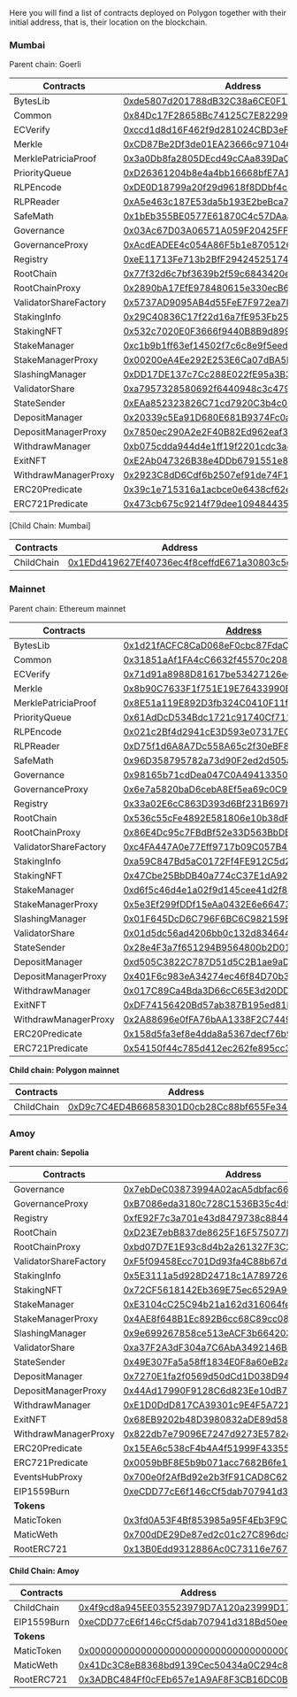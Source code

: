Here you will find a list of contracts deployed on Polygon together with their initial address, that is, their location on the blockchain. 

### Mumbai

Parent chain: Goerli

| Contracts             | Address                                                                                                                      |
|-----------------------|------------------------------------------------------------------------------------------------------------------------------|
| BytesLib              | [0xde5807d201788dB32C38a6CE0F11d31b1aeB822a](https://goerli.etherscan.io/address/0xde5807d201788dB32C38a6CE0F11d31b1aeB822a) |
| Common                | [0x84Dc17F28658Bc74125C7E82299992429ED34c12](https://goerli.etherscan.io/address/0x84Dc17F28658Bc74125C7E82299992429ED34c12) |
| ECVerify              | [0xccd1d8d16F462f9d281024CBD3eF52BADB10131C](https://goerli.etherscan.io/address/0xccd1d8d16F462f9d281024CBD3eF52BADB10131C) |
| Merkle                | [0xCD87Be2Df3de01EA23666c97104613ec252300E8](https://goerli.etherscan.io/address/0xCD87Be2Df3de01EA23666c97104613ec252300E8) |
| MerklePatriciaProof   | [0x3a0Db8fa2805DEcd49cCAa839DaC15455498EDE2](https://goerli.etherscan.io/address/0x3a0Db8fa2805DEcd49cCAa839DaC15455498EDE2) |
| PriorityQueue         | [0xD26361204b8e4a4bb16668bfE7A1b9106AD17140](https://goerli.etherscan.io/address/0xD26361204b8e4a4bb16668bfE7A1b9106AD17140) |
| RLPEncode             | [0xDE0D18799a20f29d9618f8DDbf4c2b029FAdc491](https://goerli.etherscan.io/address/0xDE0D18799a20f29d9618f8DDbf4c2b029FAdc491) |
| RLPReader             | [0xA5e463c187E53da5b193E2beBca702e9fEeA3738](https://goerli.etherscan.io/address/0xA5e463c187E53da5b193E2beBca702e9fEeA3738) |
| SafeMath              | [0x1bEb355BE0577E61870C4c57DAaa6e2129dd0604](https://goerli.etherscan.io/address/0x1bEb355BE0577E61870C4c57DAaa6e2129dd0604) |
| Governance            | [0x03Ac67D03A06571A059F20425FFD1BEa300d98C2](https://goerli.etherscan.io/address/0x03Ac67D03A06571A059F20425FFD1BEa300d98C2) |
| GovernanceProxy       | [0xAcdEADEE4c054A86F5b1e8705126b30Ec999899B](https://goerli.etherscan.io/address/0xAcdEADEE4c054A86F5b1e8705126b30Ec999899B) |
| Registry              | [0xeE11713Fe713b2BfF2942452517483654078154D](https://goerli.etherscan.io/address/0xeE11713Fe713b2BfF2942452517483654078154D) |
| RootChain             | [0x77f32d6c7bf3639b2f59c6843420e80e9e3a86af](https://goerli.etherscan.io/address/0x77f32d6c7bf3639b2f59c6843420e80e9e3a86af) |
| RootChainProxy        | [0x2890bA17EfE978480615e330ecB65333b880928e](https://goerli.etherscan.io/address/0x2890bA17EfE978480615e330ecB65333b880928e) |
| ValidatorShareFactory | [0x5737AD9095AB4d55FeE7F972ea7F86734695E3c1](https://goerli.etherscan.io/address/0x5737AD9095AB4d55FeE7F972ea7F86734695E3c1) |
| StakingInfo           | [0x29C40836C17f22d16a7fE953Fb25DA670C96d69E](https://goerli.etherscan.io/address/0x29C40836C17f22d16a7fE953Fb25DA670C96d69E) |
| StakingNFT            | [0x532c7020E0F3666f9440B8B9d899A9763BCc5dB7](https://goerli.etherscan.io/address/0x532c7020E0F3666f9440B8B9d899A9763BCc5dB7) |
| StakeManager          | [0xc1b9b1ff63ef14502f7c6c8e9f5eed47654695ae](https://goerli.etherscan.io/address/0xc1b9b1ff63ef14502f7c6c8e9f5eed47654695ae) |
| StakeManagerProxy     | [0x00200eA4Ee292E253E6Ca07dBA5EdC07c8Aa37A3](https://goerli.etherscan.io/address/0x00200eA4Ee292E253E6Ca07dBA5EdC07c8Aa37A3) |
| SlashingManager       | [0xDD17DE137c7Cc288E022fE95a3B398C94BDd5b83](https://goerli.etherscan.io/address/0xDD17DE137c7Cc288E022fE95a3B398C94BDd5b83) |
| ValidatorShare        | [0xa7957328580692f6440948c3c479a9cde17de206](https://goerli.etherscan.io/address/0xa7957328580692f6440948c3c479a9cde17de206) |
| StateSender           | [0xEAa852323826C71cd7920C3b4c007184234c3945](https://goerli.etherscan.io/address/0xEAa852323826C71cd7920C3b4c007184234c3945) |
| DepositManager        | [0x20339c5Ea91D680E681B9374Fc0a558D5b96a026](https://goerli.etherscan.io/address/0x20339c5Ea91D680E681B9374Fc0a558D5b96a026) |
| DepositManagerProxy   | [0x7850ec290A2e2F40B82Ed962eaf30591bb5f5C96](https://goerli.etherscan.io/address/0x7850ec290A2e2F40B82Ed962eaf30591bb5f5C96) |
| WithdrawManager       | [0xb075cdda944d4e1ff19f2201cdc3a440a11d4710](https://goerli.etherscan.io/address/0xb075cdda944d4e1ff19f2201cdc3a440a11d4710) |
| ExitNFT               | [0xE2Ab047326B38e4DDb6791551e8d593D30E02724](https://goerli.etherscan.io/address/0xE2Ab047326B38e4DDb6791551e8d593D30E02724) |
| WithdrawManagerProxy  | [0x2923C8dD6Cdf6b2507ef91de74F1d5E0F11Eac53](https://goerli.etherscan.io/address/0x2923C8dD6Cdf6b2507ef91de74F1d5E0F11Eac53) |
| ERC20Predicate        | [0x39c1e715316a1acbce0e6438cf62edf83c111975](https://goerli.etherscan.io/address/0x39c1e715316a1acbce0e6438cf62edf83c111975) |
| ERC721Predicate       | [0x473cb675c9214f79dee10948443509c441a678e7](https://goerli.etherscan.io/address/0x473cb675c9214f79dee10948443509c441a678e7) |

[Child Chain: Mumbai]

| Contracts             | Address                                    |
|-----------------------|--------------------------------------------|
| ChildChain            | [0x1EDd419627Ef40736ec4f8ceffdE671a30803c5e](https://mumbai.polygonscan.com/address/0x1EDd419627Ef40736ec4f8ceffdE671a30803c5e/) |

### Mainnet

Parent chain: Ethereum mainnet

| Contracts             | [Address](https://etherscan.io/address/Address)                                                                       |
|-----------------------|-----------------------------------------------------------------------------------------------------------------------|
| BytesLib              | [0x1d21fACFC8CaD068eF0cbc87FdaCdFb20D7e2417](https://etherscan.io/address/0x1d21fACFC8CaD068eF0cbc87FdaCdFb20D7e2417) |
| Common                | [0x31851aAf1FA4cC6632f45570c2086aDcF8B7BD75](https://etherscan.io/address/0x31851aAf1FA4cC6632f45570c2086aDcF8B7BD75) |
| ECVerify              | [0x71d91a8988D81617be53427126ee62471321b7DF](https://etherscan.io/address/0x71d91a8988D81617be53427126ee62471321b7DF) |
| Merkle                | [0x8b90C7633F1f751E19E76433990B1663c625B258](https://etherscan.io/address/0x8b90C7633F1f751E19E76433990B1663c625B258) |
| MerklePatriciaProof   | [0x8E51a119E892D3fb324C0410F11f39F61dec9DC8](https://etherscan.io/address/0x8E51a119E892D3fb324C0410F11f39F61dec9DC8) |
| PriorityQueue         | [0x61AdDcD534Bdc1721c91740Cf711dBEcE936053e](https://etherscan.io/address/0x61AdDcD534Bdc1721c91740Cf711dBEcE936053e) |
| RLPEncode             | [0x021c2Bf4d2941cE3D593e07317EC355937bae495](https://etherscan.io/address/0x021c2Bf4d2941cE3D593e07317EC355937bae495) |
| RLPReader             | [0xD75f1d6A8A7Dc558A65c2f30eBF876DdbeE035a2](https://etherscan.io/address/0xD75f1d6A8A7Dc558A65c2f30eBF876DdbeE035a2) |
| SafeMath              | [0x96D358795782a73d90F2ed2d505aB235D197ca05](https://etherscan.io/address/0x96D358795782a73d90F2ed2d505aB235D197ca05) |
| Governance            | [0x98165b71cdDea047C0A49413350C40571195fd07](https://etherscan.io/address/0x98165b71cdDea047C0A49413350C40571195fd07) |
| GovernanceProxy       | [0x6e7a5820baD6cebA8Ef5ea69c0C92EbbDAc9CE48](https://etherscan.io/address/0x6e7a5820baD6cebA8Ef5ea69c0C92EbbDAc9CE48) |
| Registry              | [0x33a02E6cC863D393d6Bf231B697b82F6e499cA71](https://etherscan.io/address/0x33a02E6cC863D393d6Bf231B697b82F6e499cA71) |
| RootChain             | [0x536c55cFe4892E581806e10b38dFE8083551bd03](https://etherscan.io/address/0x536c55cFe4892E581806e10b38dFE8083551bd03) |
| RootChainProxy        | [0x86E4Dc95c7FBdBf52e33D563BbDB00823894C287](https://etherscan.io/address/0x86E4Dc95c7FBdBf52e33D563BbDB00823894C287) |
| ValidatorShareFactory | [0xc4FA447A0e77Eff9717b09C057B40570813bb642](https://etherscan.io/address/0xc4FA447A0e77Eff9717b09C057B40570813bb642) |
| StakingInfo           | [0xa59C847Bd5aC0172Ff4FE912C5d29E5A71A7512B](https://etherscan.io/address/0xa59C847Bd5aC0172Ff4FE912C5d29E5A71A7512B) |
| StakingNFT            | [0x47Cbe25BbDB40a774cC37E1dA92d10C2C7Ec897F](https://etherscan.io/address/0x47Cbe25BbDB40a774cC37E1dA92d10C2C7Ec897F) |
| StakeManager          | [0xd6f5c46d4e1a02f9d145cee41d2f8af30d8d2d76](https://etherscan.io/address/0xd6f5c46d4e1a02f9d145cee41d2f8af30d8d2d76) |
| StakeManagerProxy     | [0x5e3Ef299fDDf15eAa0432E6e66473ace8c13D908](https://etherscan.io/address/0x5e3Ef299fDDf15eAa0432E6e66473ace8c13D908) |
| SlashingManager       | [0x01F645DcD6C796F6BC6C982159B32fAaaebdC96A](https://etherscan.io/address/0x01F645DcD6C796F6BC6C982159B32fAaaebdC96A) |
| ValidatorShare        | [0x01d5dc56ad4206bb0c132d834644d57f51fed5ec](https://etherscan.io/address/0x01d5dc56ad4206bb0c132d834644d57f51fed5ec) |
| StateSender           | [0x28e4F3a7f651294B9564800b2D01f35189A5bFbE](https://etherscan.io/address/0x28e4F3a7f651294B9564800b2D01f35189A5bFbE) |
| DepositManager        | [0xd505C3822C787D51d5C2B1ae9aDB943B2304eB23](https://etherscan.io/address/0xd505C3822C787D51d5C2B1ae9aDB943B2304eB23) |
| DepositManagerProxy   | [0x401F6c983eA34274ec46f84D70b31C151321188b](https://etherscan.io/address/0x401F6c983eA34274ec46f84D70b31C151321188b) |
| WithdrawManager       | [0x017C89Ca4Bda3D66cC65E3d20DD95432258201Ca](https://etherscan.io/address/0x017C89Ca4Bda3D66cC65E3d20DD95432258201Ca) |
| ExitNFT               | [0xDF74156420Bd57ab387B195ed81EcA36F9fABAca](https://etherscan.io/address/0xDF74156420Bd57ab387B195ed81EcA36F9fABAca) |
| WithdrawManagerProxy  | [0x2A88696e0fFA76bAA1338F2C74497cC013495922](https://etherscan.io/address/0x2A88696e0fFA76bAA1338F2C74497cC013495922) |
| ERC20Predicate        | [0x158d5fa3ef8e4dda8a5367decf76b94e7effce95](https://etherscan.io/address/0x158d5fa3ef8e4dda8a5367decf76b94e7effce95) |
| ERC721Predicate       | [0x54150f44c785d412ec262fe895cc3b689c72f49b](https://etherscan.io/address/0x54150f44c785d412ec262fe895cc3b689c72f49b) |


**Child chain: Polygon mainnet**

| Contracts             | Address                                    |
|-----------------------|--------------------------------------------|
| ChildChain            | [0xD9c7C4ED4B66858301D0cb28Cc88bf655Fe34861](https://polygonscan.com/address/0xD9c7C4ED4B66858301D0cb28Cc88bf655Fe34861) |


### Amoy

**Parent chain: Sepolia**

| Contracts             | Address                                                                                                                      |
|-----------------------|------------------------------------------------------------------------------------------------------------------------------|
| Governance            | [0x7ebDeC03873994A02acA5dbfac665e5e39287D77](https://sepolia.etherscan.io/address/0x7ebDeC03873994A02acA5dbfac665e5e39287D77) |
| GovernanceProxy       | [0xB7086eda3180c728C1536B35c4d54F6A2B33D6aC](https://sepolia.etherscan.io/address/0xB7086eda3180c728C1536B35c4d54F6A2B33D6aC) |
| Registry              | [0xfE92F7c3a701e43d8479738c8844bCc555b9e5CD](https://sepolia.etherscan.io/address/0xfE92F7c3a701e43d8479738c8844bCc555b9e5CD) |
| RootChain             | [0xD23E7ebB837de8625F16F575077D176b9d6B9b39](https://sepolia.etherscan.io/address/0xD23E7ebB837de8625F16F575077D176b9d6B9b39) |
| RootChainProxy        | [0xbd07D7E1E93c8d4b2a261327F3C28a8EA7167209](https://sepolia.etherscan.io/address/0xbd07D7E1E93c8d4b2a261327F3C28a8EA7167209) |
| ValidatorShareFactory | [0xF5f09458Ecc701Dd93fa4C88b67d550289Ae6805](https://sepolia.etherscan.io/address/0xF5f09458Ecc701Dd93fa4C88b67d550289Ae6805) |
| StakingInfo           | [0x5E3111a5d928D24718c1A7897261D0B9087002ed](https://sepolia.etherscan.io/address/0x5E3111a5d928D24718c1A7897261D0B9087002ed) |
| StakingNFT            | [0x72CF5618142Eb369E75ec6529A907e9A6Fe99bB7](https://sepolia.etherscan.io/address/0x72CF5618142Eb369E75ec6529A907e9A6Fe99bB7) |
| StakeManager          | [0xE3104cC25C94b21a162d316064fe50fDDA0635aC](https://sepolia.etherscan.io/address/0xE3104cC25C94b21a162d316064fe50fDDA0635aC) |
| StakeManagerProxy     | [0x4AE8f648B1Ec892B6cc68C89cc088583964d08bE](https://sepolia.etherscan.io/address/0x4AE8f648B1Ec892B6cc68C89cc088583964d08bE) |
| SlashingManager       | [0x9e699267858ce513eACF3b66420334785f9c8E4c](https://sepolia.etherscan.io/address/0x9e699267858ce513eACF3b66420334785f9c8E4c) |
| ValidatorShare        | [0xa37F2A3dF304a7C6AbA3492146Bc8B89170bEAb1](https://sepolia.etherscan.io/address/0xa37F2A3dF304a7C6AbA3492146Bc8B89170bEAb1) |
| StateSender           | [0x49E307Fa5a58ff1834E0F8a60eB2a9609E6A5F50](https://sepolia.etherscan.io/address/0x49E307Fa5a58ff1834E0F8a60eB2a9609E6A5F50) |
| DepositManager        | [0x7270E1fa2f0569d50dCd1D038D940135bDE6167F](https://sepolia.etherscan.io/address/0x7270E1fa2f0569d50dCd1D038D940135bDE6167F) |
| DepositManagerProxy   | [0x44Ad17990F9128C6d823Ee10dB7F0A5d40a731A4](https://sepolia.etherscan.io/address/0x44Ad17990F9128C6d823Ee10dB7F0A5d40a731A4) |
| WithdrawManager       | [0xE1D0DdD817CA39301c9E4F5A7218BbDAf59D248D](https://sepolia.etherscan.io/address/0xE1D0DdD817CA39301c9E4F5A7218BbDAf59D248D) |
| ExitNFT               | [0x68EB9202b48D3980832aDE89d580bA883b313B40](https://sepolia.etherscan.io/address/0x68EB9202b48D3980832aDE89d580bA883b313B40) |
| WithdrawManagerProxy  | [0x822db7e79096E7247d9273E5782ecAec464Eb96C](https://sepolia.etherscan.io/address/0x822db7e79096E7247d9273E5782ecAec464Eb96C) |
| ERC20Predicate        | [0x15EA6c538cF4b4A4f51999F433557285D5639820](https://sepolia.etherscan.io/address/0x15EA6c538cF4b4A4f51999F433557285D5639820) |
| ERC721Predicate       | [0x0059bBF8E5b9b071acc7682B6fe198c32AAA2A97](https://sepolia.etherscan.io/address/0x0059bBF8E5b9b071acc7682B6fe198c32AAA2A97) |
| EventsHubProxy        | [0x700e0f2AfBd92e2b3fF91CAD8C62A564690ddf39](https://sepolia.etherscan.io/address/0x700e0f2AfBd92e2b3fF91CAD8C62A564690ddf39) |
| EIP1559Burn           | [0xeCDD77cE6f146cCf5dab707941d318Bd50eeD2C9](https://sepolia.etherscan.io/address/0xeCDD77cE6f146cCf5dab707941d318Bd50eeD2C9) |
| **Tokens**            | |
| MaticToken            | [0x3fd0A53F4Bf853985a95F4Eb3F9C9FDE1F8e2b53](https://sepolia.etherscan.io/address/0x3fd0A53F4Bf853985a95F4Eb3F9C9FDE1F8e2b53) |
| MaticWeth             | [0x700dDE29De87ed2c01c27C896dc8Badb4f671302](https://sepolia.etherscan.io/address/0x700dDE29De87ed2c01c27C896dc8Badb4f671302) |
| RootERC721            | [0x13B0Edd9312886Ac0C73116e767208bEd1199679](https://sepolia.etherscan.io/address/0x13B0Edd9312886Ac0C73116e767208bEd1199679) |


**Child Chain: Amoy**

| Contracts             | Address                                    |
|-----------------------|--------------------------------------------|
| ChildChain            | [0x4f9cd8a945EE035523979D7A120a23999D17D8C0](https://amoy.polygonscan.com/address/0x4f9cd8a945EE035523979D7A120a23999D17D8C0/) |
| EIP1559Burn           | [0xeCDD77cE6f146cCf5dab707941d318Bd50eeD2C9](https://amoy.polygonscan.com/address/0xeCDD77cE6f146cCf5dab707941d318Bd50eeD2C9/) |
| **Tokens**            | |
| MaticToken            | [0x0000000000000000000000000000000000001010](https://amoy.polygonscan.com/address/0x0000000000000000000000000000000000001010/) |
| MaticWeth             | [0x41Dc3C8eB8368bd9139Cec50434a0C294c8c1102](https://amoy.polygonscan.com/address/0x41Dc3C8eB8368bd9139Cec50434a0C294c8c1102/) |
| RootERC721            | [0x3ADBC484Ff0cFEb657e1A9AF8F3CB16DC0B53e7e](https://amoy.polygonscan.com/address/0x3ADBC484Ff0cFEb657e1A9AF8F3CB16DC0B53e7e/) |

</TabItem>
</Tabs>
